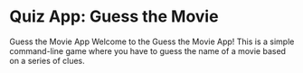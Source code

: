 # Quiz App: Guess the Movie
Guess the Movie App
Welcome to the Guess the Movie App! This is a simple command-line game where you have to guess the name of a movie based on a series of clues.